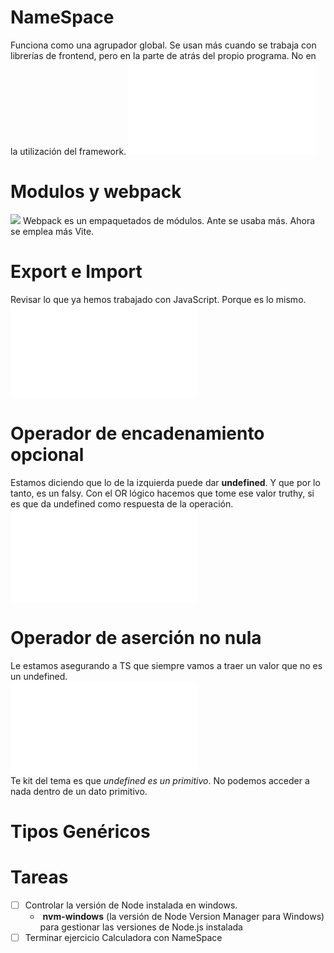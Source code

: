 # NameSpace
Funciona como una agrupador global. Se usan más cuando se trabaja con librerías de frontend, pero en la parte de atrás del propio programa. No en la utilización del framework.
![ED2025-05-22_09.48.10|450](ED2025-05-22_09.48.10.md)

# Modulos y webpack
![](Pasted%20image%2020250522120107.png)
Webpack es un empaquetados de módulos. Ante se usaba más. Ahora se emplea más Vite.

# Export e Import
Revisar lo que ya hemos trabajado con JavaScript. Porque es lo mismo.   
![ED2025-05-22_13.25.14](ED2025-05-22_13.25.14.md)    

# Operador de encadenamiento opcional
Estamos diciendo que lo de la izquierda puede dar **undefined**. Y que por lo tanto, es un falsy. Con el OR lógico hacemos que tome ese valor truthy, si es que da undefined como respuesta de la operación.   
![ED2025-05-22_13.42.03|300](ED2025-05-22_13.42.03.md)    
# Operador de aserción no nula
Le estamos asegurando a TS que siempre vamos a traer un valor que no es un undefined.    
![ED2025-05-22_13.45.54|150](ED2025-05-22_13.45.54.md)   
Te kit del tema es que *undefined es un primitivo*. No podemos acceder a nada dentro de un dato primitivo.

# Tipos Genéricos


# **Tareas**
- [ ] Controlar la versión de Node instalada en windows. 
	-  **nvm-windows** (la versión de Node Version Manager para Windows) para gestionar las versiones de Node.js instalada
- [ ] Terminar ejercicio Calculadora con NameSpace